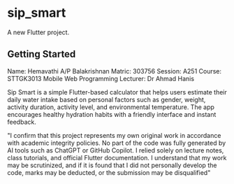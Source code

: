 # sip_smart

A new Flutter project.

## Getting Started

Name: Hemavathi A/P Balakrishnan
Matric: 303756
Session: A251
Course: STTGK3013 Mobile Web Programming
Lecturer: Dr Ahmad Hanis

Sip Smart is a simple Flutter-based calculator that helps users estimate their daily water intake based on personal factors such as gender, weight, activity duration, activity level, and environmental temperature. The app encourages healthy hydration habits with a friendly interface and instant feedback.

"I confirm that this project represents my own original work in accordance with academic integrity policies. No part of the code was fully generated by AI tools such as ChatGPT or GitHub Copilot. I relied solely on lecture notes, class tutorials, and official Flutter documentation. I understand that my work may be scrutinized, and if it is found that I did not personally develop the code, marks may be deducted, or the submission may be disqualified"

